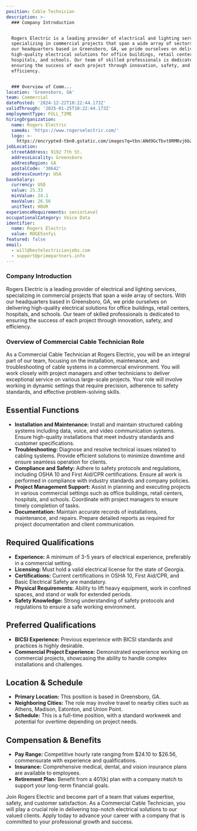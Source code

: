 ```yaml
---
position: Cable Technician
description: >-
  ### Company Introduction


  Rogers Electric is a leading provider of electrical and lighting services,
  specializing in commercial projects that span a wide array of sectors. With
  our headquarters based in Greensboro, GA, we pride ourselves on delivering
  high-quality electrical solutions for office buildings, retail centers,
  hospitals, and schools. Our team of skilled professionals is dedicated to
  ensuring the success of each project through innovation, safety, and
  efficiency.


  ### Overview of Comm...
location: 'Greensboro, GA'
team: Commercial
datePosted: '2024-12-22T10:22:44.173Z'
validThrough: '2025-01-25T10:22:44.173Z'
employmentType: FULL_TIME
hiringOrganization:
  name: Rogers Electric
  sameAs: 'https://www.rogerselectric.com/'
  logo: >-
    https://encrypted-tbn0.gstatic.com/images?q=tbn:ANd9GcTbvt0RMRvj6bZdL81Q6HJeRVl_qflQIGgp9w&s
jobLocation:
  streetAddress: 9192 7th St.
  addressLocality: Greensboro
  addressRegion: GA
  postalCode: '30642'
  addressCountry: USA
baseSalary:
  currency: USD
  value: 25.33
  minValue: 24.1
  maxValue: 26.56
  unitText: HOUR
experienceRequirements: seniorLevel
occupationalCategory: Voice Data
identifier:
  name: Rogers Electric
  value: ROGE5snfyi
featured: false
email:
  - will@bestelectricianjobs.com
  - support@primepartners.info
---
```




### Company Introduction

Rogers Electric is a leading provider of electrical and lighting services, specializing in commercial projects that span a wide array of sectors. With our headquarters based in Greensboro, GA, we pride ourselves on delivering high-quality electrical solutions for office buildings, retail centers, hospitals, and schools. Our team of skilled professionals is dedicated to ensuring the success of each project through innovation, safety, and efficiency.

### Overview of Commercial Cable Technician Role

As a Commercial Cable Technician at Rogers Electric, you will be an integral part of our team, focusing on the installation, maintenance, and troubleshooting of cable systems in a commercial environment. You will work closely with project managers and other technicians to deliver exceptional service on various large-scale projects. Your role will involve working in dynamic settings that require precision, adherence to safety standards, and effective problem-solving skills.

## Essential Functions

- **Installation and Maintenance:** Install and maintain structured cabling systems including data, voice, and video communication systems. Ensure high-quality installations that meet industry standards and customer specifications.
- **Troubleshooting:** Diagnose and resolve technical issues related to cabling systems. Provide efficient solutions to minimize downtime and ensure seamless operation for clients.
- **Compliance and Safety:** Adhere to safety protocols and regulations, including OSHA 10 and First Aid/CPR certifications. Ensure all work is performed in compliance with industry standards and company policies.
- **Project Management Support:** Assist in planning and executing projects in various commercial settings such as office buildings, retail centers, hospitals, and schools. Coordinate with project managers to ensure timely completion of tasks.
- **Documentation:** Maintain accurate records of installations, maintenance, and repairs. Prepare detailed reports as required for project documentation and client communication.

## Required Qualifications

- **Experience:** A minimum of 3-5 years of electrical experience, preferably in a commercial setting.
- **Licensing:** Must hold a valid electrical license for the state of Georgia.
- **Certifications:** Current certifications in OSHA 10, First Aid/CPR, and Basic Electrical Safety are mandatory.
- **Physical Requirements:** Ability to lift heavy equipment, work in confined spaces, and stand or walk for extended periods.
- **Safety Knowledge:** Strong understanding of safety protocols and regulations to ensure a safe working environment.

## Preferred Qualifications

- **BICSI Experience:** Previous experience with BICSI standards and practices is highly desirable.
- **Commercial Project Experience:** Demonstrated experience working on commercial projects, showcasing the ability to handle complex installations and challenges.

## Location & Schedule

- **Primary Location:** This position is based in Greensboro, GA.
- **Neighboring Cities:** The role may involve travel to nearby cities such as Athens, Madison, Eatonton, and Union Point.
- **Schedule:** This is a full-time position, with a standard workweek and potential for overtime depending on project needs.

## Compensation & Benefits

- **Pay Range:** Competitive hourly rate ranging from $24.10 to $26.56, commensurate with experience and qualifications.
- **Insurance:** Comprehensive medical, dental, and vision insurance plans are available to employees.
- **Retirement Plan:** Benefit from a 401(k) plan with a company match to support your long-term financial goals.

Join Rogers Electric and become part of a team that values expertise, safety, and customer satisfaction. As a Commercial Cable Technician, you will play a crucial role in delivering top-notch electrical solutions to our valued clients. Apply today to advance your career with a company that is committed to your professional growth and success.
